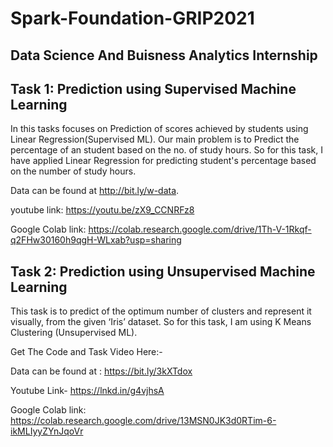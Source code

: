 # Spark-Foundation-GRIP2021
## Data Science And Buisness Analytics Internship
## Task 1: Prediction using Supervised Machine Learning
  In this tasks focuses on Prediction of scores achieved by students using Linear Regression(Supervised ML). Our main problem is to Predict the percentage of an student based on the no. of study hours. So for this task, I have applied Linear Regression for predicting student's percentage based on the number of study hours. 
  
  Data can be found at http://bit.ly/w-data. 
  
  youtube link: https://youtu.be/zX9_CCNRFz8
  
  Google Colab link: https://colab.research.google.com/drive/1Th-V-1Rkqf-q2FHw30160h9qgH-WLxab?usp=sharing
  
## Task 2: Prediction using Unsupervised Machine Learning
   This task is to predict of the optimum number of clusters and represent it visually, from the given ‘Iris’ dataset. So for this task, I am using K Means Clustering (Unsupervised ML).

Get The Code and Task Video Here:-

Data can be found at : https://bit.ly/3kXTdox

Youtube Link- https://lnkd.in/g4vjhsA

Google Colab link: https://colab.research.google.com/drive/13MSN0JK3d0RTim-6-ikMLIyyZYnJqoVr






